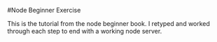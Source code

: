 #Node Beginner Exercise

This is the tutorial from the node beginner book. I retyped and worked through each step to end with a working node server.
